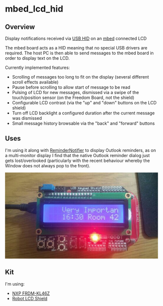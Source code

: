 # mbed_lcd_hid

## Overview

Display notifications received via [USB HID](https://en.wikipedia.org/wiki/USB_human_interface_device_class) on an [mbed](http://mbed.org) connected LCD

The mbed board acts as a HID meaning that no special USB drivers are required.  The host PC is then able to send messages to the mbed board in order to display text on the LCD.

Currently implemented features:
* Scrolling of messages too long to fit on the display (several different scroll effects available)
* Pause before scrolling to allow start of message to be read
* Pulsing of LCD for new messages, dismissed via a swipe of the touch/position sensor (on the Freedom Board, not the shield)
* Configurable LCD contrast (via the "up" and "down" buttons on the LCD shield)
* Turn off LCD backlight a configured duration after the current message was dismissed
* Small message history browsable via the "back" and "forward" buttons

## Uses

I'm using it along with [ReminderNotifier](https://github.com/bright-tools/ReminderNotifier) to display Outlook reminders, as on a multi-monitor display I find that the native Outlook reminder dialog just gets lost/overlooked (particularly with the recent behaviour whereby the Window does not always pop to the front).

![Photo of mbed_lcd_hid in action](pics/example.jpeg)

## Kit

I'm using:
* [NXP FRDM-KL46Z](https://developer.mbed.org/platforms/FRDM-KL46Z/)
* [Robot LCD Shield](https://www.dfrobot.com/product-51.html)
